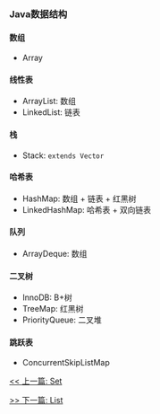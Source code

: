 ### Java数据结构

#### 数组

* Array

#### 线性表

* ArrayList: 数组
* LinkedList: 链表

#### 栈

* Stack: `extends Vector`

#### 哈希表

* HashMap: 数组 + 链表 + 红黑树
* LinkedHashMap: 哈希表 + 双向链表

#### 队列

* ArrayDeque: 数组

#### 二叉树

* InnoDB: B+树
* TreeMap: 红黑树
* PriorityQueue: 二叉堆

#### 跳跃表

* ConcurrentSkipListMap


[<< 上一篇: Set](3-Java集合/Set.md)

[>> 下一篇: List](3-Java集合/List.md)
